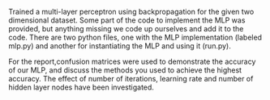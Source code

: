 
Trained a multi-layer perceptron using backpropagation for the given two dimensional dataset. Some part of the code to implement the MLP was provided, but anything missing we code up ourselves and add it to the code. There are two python files, one with the MLP implementation (labeled mlp.py) and another for instantiating the MLP and using it (run.py). 

For the report,confusion matrices were used to demonstrate the accuracy of our MLP, and discuss the methods you used to achieve the highest accuracy. The effect of number of iterations, learning rate and number of hidden layer nodes have been investigated. 

 